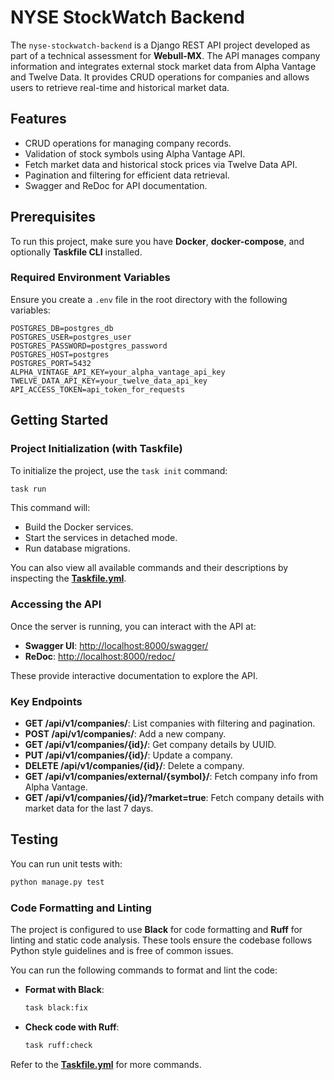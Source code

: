 # NYSE StockWatch Backend

The `nyse-stockwatch-backend` is a Django REST API project developed as part of a technical assessment for **Webull-MX**. The API manages company information and integrates external stock market data from Alpha Vantage and Twelve Data. It provides CRUD operations for companies and allows users to retrieve real-time and historical market data.

## Features
- CRUD operations for managing company records.
- Validation of stock symbols using Alpha Vantage API.
- Fetch market data and historical stock prices via Twelve Data API.
- Pagination and filtering for efficient data retrieval.
- Swagger and ReDoc for API documentation.

## Prerequisites
To run this project, make sure you have **Docker**, **docker-compose**, and optionally **Taskfile CLI** installed.

### Required Environment Variables
Ensure you create a `.env` file in the root directory with the following variables:

```plaintext
POSTGRES_DB=postgres_db
POSTGRES_USER=postgres_user
POSTGRES_PASSWORD=postgres_password
POSTGRES_HOST=postgres
POSTGRES_PORT=5432
ALPHA_VINTAGE_API_KEY=your_alpha_vantage_api_key
TWELVE_DATA_API_KEY=your_twelve_data_api_key
API_ACCESS_TOKEN=api_token_for_requests
```

## Getting Started

### Project Initialization (with Taskfile)

To initialize the project, use the `task init` command:

```bash
task run
```

This command will:
- Build the Docker services.
- Start the services in detached mode.
- Run database migrations.

You can also view all available commands and their descriptions by inspecting the **[Taskfile.yml](./taskfile.yml)**.

### Accessing the API

Once the server is running, you can interact with the API at:

- **Swagger UI**: [http://localhost:8000/swagger/](http://localhost:8000/swagger/)
- **ReDoc**: [http://localhost:8000/redoc/](http://localhost:8000/redoc/)

These provide interactive documentation to explore the API.

### Key Endpoints

- **GET /api/v1/companies/**: List companies with filtering and pagination.
- **POST /api/v1/companies/**: Add a new company.
- **GET /api/v1/companies/{id}/**: Get company details by UUID.
- **PUT /api/v1/companies/{id}/**: Update a company.
- **DELETE /api/v1/companies/{id}/**: Delete a company.
- **GET /api/v1/companies/external/{symbol}/**: Fetch company info from Alpha Vantage.
- **GET /api/v1/companies/{id}/?market=true**: Fetch company details with market data for the last 7 days.

## Testing
You can run unit tests with:

```bash
python manage.py test
```

### Code Formatting and Linting

The project is configured to use **Black** for code formatting and **Ruff** for linting and static code analysis. These tools ensure the codebase follows Python style guidelines and is free of common issues.

You can run the following commands to format and lint the code:

- **Format with Black**:
  ```bash
  task black:fix
  ```

- **Check code with Ruff**:
  ```bash
  task ruff:check
  ```

Refer to the **[Taskfile.yml](./taskfile.yml)** for more commands.